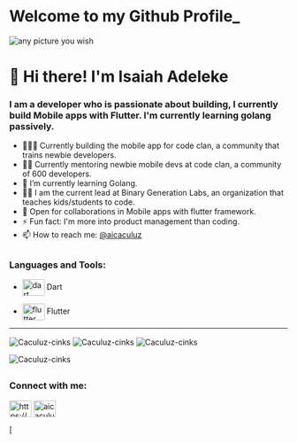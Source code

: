 # Welcome to my Github Profile_
![any picture you wish](https://avatars.githubusercontent.com/u/57548014?s=400&u=4b028cfa558df2af02aa167dbe50be8ddc4de11b&v=4)
# 👋 Hi there! I'm Isaiah Adeleke
### I am a developer who is passionate about building, I currently build Mobile apps with Flutter. I'm currently learning golang passively.

- 👨🏽‍💻 Currently building the mobile app for code clan, a community that trains newbie developers.
- 👨🏽‍ Currently mentoring newbie mobile devs at code clan, a community of 600 developers.
- 🌱 I’m currently learning Golang.
- 👨🏽‍ I am the current lead at Binary Generation Labs, an organization that teaches kids/students to code.
- 🤝 Open for collaborations in Mobile apps with flutter framework.
- ⚡ Fun fact: I'm more into product management than coding.
- 📫 How to reach me: [@aicaculuz](https://twitter.com/aicaculuz)

## <h3 align="left">Languages and Tools:</h3>
* <img align="center" src="https://www.vectorlogo.zone/logos/dartlang/dartlang-icon.svg" alt="dart" width="40" height="30"/> Dart

* <img align="center" src="https://www.vectorlogo.zone/logos/flutterio/flutterio-icon.svg" alt="flutter" width="40" height="30"/> Flutter
-------------------------------------------------------------------------------------------------------

<img align="center" src="https://github-readme-stats.vercel.app/api/top-langs?username=Caculuz-cinks&show_icons=true&locale=en&layout=compact" alt="Caculuz-cinks" />
<img align="center" src="https://github-readme-streak-stats.herokuapp.com/?user=Caculuz-cinks&" alt="Caculuz-cinks" />

<img align="center" src ="https://github-readme-stats.vercel.app/api?username=Caculuz-cinks&show_icons=true&theme=radical" alt="Caculuz-cinks" />

<img src="https://komarev.com/ghpvc/?username=Caculuz-cinks&label=Profile%20views&color=0e75b6&style=flat" alt="Caculuz-cinks" /> </p> <p align="right">

## <h3 align="left">Connect with me:</h3>
<p align="left">
<a href="https://www.linkedin.com/in/isaiahadeleke/" target="blank"><img align="center" src="https://cdn.jsdelivr.net/npm/simple-icons@3.0.1/icons/linkedin.svg" alt="https://www.linkedin.com/in/isaiahadeleke/" height="30" width="40" /></a>
<a href="https://twitter.com/aicaculuz" target="blank"><img align="center" src="https://cdn.jsdelivr.net/npm/simple-icons@3.0.1/icons/twitter.svg" alt="aicaculuz" height="30" width="40" /></a> 
</p>
[
